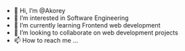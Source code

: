 - 👋 Hi, I’m @Akorey
- 👀 I’m interested in Software Engineering
- 🌱 I’m currently learning Frontend web development
- 💞️ I’m looking to collaborate on web development projects
- 📫 How to reach me ...

<!---
Akorey/Akorey is a ✨ special ✨ repository because its `README.md` (this file) appears on your GitHub profile.
You can click the Preview link to take a look at your changes.
--->
